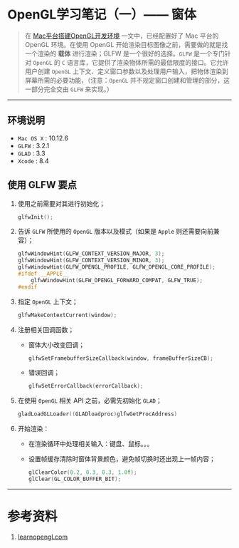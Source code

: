 # OpenGL学习笔记（一）—— 窗体
> 在 [Mac平台搭建OpenGL开发环境](http://blog.shenyuanluo.com/OpenGLEnvironment.html) 一文中，已经配置好了 Mac 平台的 OpenGL 环境。在使用 OpenGL 开始渲染目标图像之前，需要做的就是找一个渲染的 **载体** 进行渲染；GLFW 是一个很好的选择。`GLFW` 是一个专门针对 `OpenGL` 的 `C` 语言库，它提供了渲染物体所需的最低限度的接口。它允许用户创建 `OpenGL` 上下文、定义窗口参数以及处理用户输入，把物体渲染到屏幕所需的必要功能，（注意：`OpenGL` 并不规定窗口创建和管理的部分，这一部分完全交由 `GLFW` 来实现。）


---


## 环境说明
- `Mac OS X` : 10.12.6
- `GLFW` : 3.2.1
- `GLAD` : 3.3
- `Xcode` : 8.4


## 使用 GLFW 要点
1. 使用之前需要对其进行初始化；

	``` C
	glfwInit();
	```
2. 告诉 `GLFW` 所使用的 `OpenGL` 版本以及模式（如果是 `Apple` 则还需要向前兼容）；

	``` C
    glfwWindowHint(GLFW_CONTEXT_VERSION_MAJOR, 3);
    glfwWindowHint(GLFW_CONTEXT_VERSION_MINOR, 3);
    glfwWindowHint(GLFW_OPENGL_PROFILE, GLFW_OPENGL_CORE_PROFILE);
	#ifdef __APPLE__
	    glfwWindowHint(GLFW_OPENGL_FORWARD_COMPAT, GLFW_TRUE);
	#endif
	```
3. 指定 `OpenGL` 上下文；

	``` C
	glfwMakeContextCurrent(window);
	```
4. 注册相关回调函数；
	- 窗体大小改变回调；

		``` C
		glfwSetFramebufferSizeCallback(window, frameBufferSizeCB);
		```
	- 错误回调；

		``` C
		glfwSetErrorCallback(errorCallback);
		```
		
5. 在使用 `OpenGL` 相关 API 之前，必需先初始化 `GLAD`；

	``` C
	gladLoadGLLoader((GLADloadproc)glfwGetProcAddress)
	```
6. 开始渲染：
	- 在渲染循环中处理相关输入：键盘、鼠标。。。
	- 设置帧缓存清除时窗体背景颜色，避免帧切换时还出现上一帧内容；

		``` C
		glClearColor(0.2, 0.3, 0.3, 1.0f);
		glClear(GL_COLOR_BUFFER_BIT);
		```


---


# 参考资料
1. [learnopengl.com](https://learnopengl.com/Getting-started/Hello-Window)